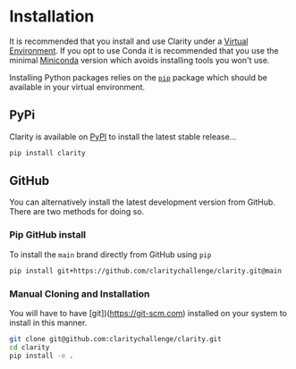 # Installation

It is recommended that you install and use Clarity under a [Virtual
Environment](https://realpython.com/python-virtual-environments-a-primer/). If you opt to use Conda it is recommended
that you use the minimal [Miniconda](https://docs.conda.io/en/latest/miniconda.html) version which avoids installing
tools you won't use.



Installing Python packages relies on the [`pip`](https://pip.pypa.io/en/stable/) package which should be available in your virtual environment.


## PyPi

Clarity is available on [PyPI](https://pypi.org/project/clarity/) to install the latest stable release...

``` bash
pip install clarity
```

## GitHub

You can alternatively install the latest development version from GitHub. There are two methods for doing so.

### Pip GitHub install

To install the `main` brand directly from GitHub using `pip`
``` bash
pip install git+https://github.com/claritychallenge/clarity.git@main
```

### Manual Cloning and Installation

You will have to have [git])(https://git-scm.com) installed on your system to install in this manner.

``` bash
git clone git@github.com:claritychallenge/clarity.git
cd clarity
pip install -e .
```
